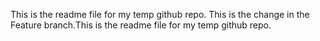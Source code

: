 This is the readme file for my temp github repo.
This is the change in the Feature branch.This is the readme file for my temp github repo.